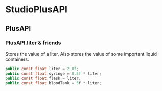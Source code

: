 # StudioPlusAPI
## PlusAPI
### PlusAPI.liter & friends
Stores the value of a liter. Also stores the value of some important liquid containers.
```cs
public const float liter = 2.8f;
public const float syringe = 0.5f * liter;
public const float flask = liter;
public const float bloodTank = 5f * liter;
```